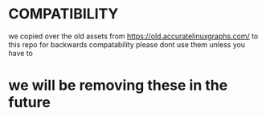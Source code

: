 # COMPATIBILITY
we copied over the old assets from https://old.accuratelinuxgraphs.com/ to this repo for backwards compatability
please dont use them unless you have to
# we will be removing these in the future
